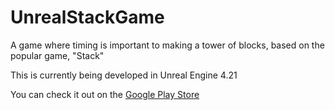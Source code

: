 # UnrealStackGame
A game where timing is important to making a tower of blocks, based on the popular game, "Stack"

This is currently being developed in Unreal Engine 4.21

You can check it out on the [Google Play Store](https://play.google.com/store/apps/details?id=com.GeekTechnique.InfinityStack)
